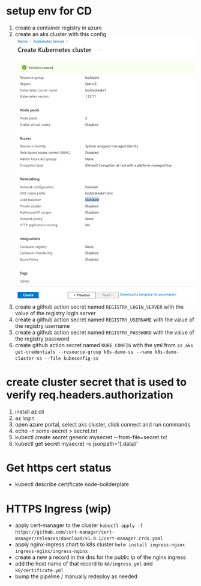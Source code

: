 # setup env for CD
1. create a container registry in azure
1. create an aks cluster with this config ![config](./public/aks.png)
1. create a github action secret named `REGISTRY_LOGIN_SERVER` with the value of the registry login server
1. create a github action secret named `REGISTRY_USERNAME` with the value of the registry username
1. create a github action secret named `REGISTRY_PASSWORD` with the value of the registry password
1. create github action secret named `KUBE_CONFIG` with the yml from `az aks get-credentials --resource-group k8s-demo-ss --name k8s-demo-cluster-ss --file kubeconfig-ss`

# create cluster secret that is used to verify req.headers.authorization
1. install az cli
1. az login
1. open azure portal, select aks cluster, click connect and run commands
1. echo -n some-secret > secret.txt
1. kubectl create secret generic mysecret --from-file=secret.txt
1. kubectl get secret mysecret  -o jsonpath='{.data}'

# Get https cert status
- kubectl describe certificate node-boilderplate

# HTTPS Ingress (wip)
- apply cert-manager to the cluster `kubectl apply -f https://github.com/cert-manager/cert-manager/releases/download/v1.9.1/cert-manager.crds.yaml`
- apply nginx-ingress chart to k8s cluster `helm install ingress-nginx ingress-nginx/ingress-nginx` 
- create a new a record in the dns for the public ip of the nginx ingress
- add the host name of that record to `k8/ingress.yml` and `k8/certificate.yml`
- bump the pipeline / manually redeploy as needed
